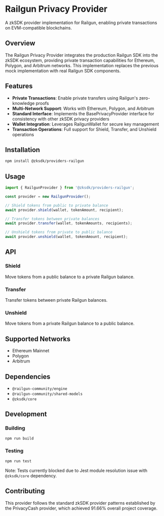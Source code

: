 # Railgun Privacy Provider

A zkSDK provider implementation for Railgun, enabling private transactions on EVM-compatible blockchains.

## Overview

The Railgun Privacy Provider integrates the production Railgun SDK into the zkSDK ecosystem, providing private transaction capabilities for Ethereum, Polygon, and Arbitrum networks. This implementation replaces the previous mock implementation with real Railgun SDK components.

## Features

- **Private Transactions**: Enable private transfers using Railgun's zero-knowledge proofs
- **Multi-Network Support**: Works with Ethereum, Polygon, and Arbitrum
- **Standard Interface**: Implements the BasePrivacyProvider interface for consistency with other zkSDK privacy providers
- **Wallet Integration**: Leverages RailgunWallet for secure key management
- **Transaction Operations**: Full support for Shield, Transfer, and Unshield operations

## Installation

```bash
npm install @zksdk/providers-railgun
```

## Usage

```typescript
import { RailgunProvider } from '@zksdk/providers-railgun';

const provider = new RailgunProvider();

// Shield tokens from public to private balance
await provider.shield(wallet, tokenAmount, recipient);

// Transfer tokens between private balances
await provider.transfer(wallet, tokenAmounts, recipients);

// Unshield tokens from private to public balance
await provider.unshield(wallet, tokenAmount, recipient);
```

## API

### Shield
Move tokens from a public balance to a private Railgun balance.

### Transfer
Transfer tokens between private Railgun balances.

### Unshield
Move tokens from a private Railgun balance to a public balance.

## Supported Networks

- Ethereum Mainnet
- Polygon
- Arbitrum

## Dependencies

- `@railgun-community/engine`
- `@railgun-community/shared-models`
- `@zksdk/core`

## Development

### Building

```bash
npm run build
```

### Testing

```bash
npm run test
```

Note: Tests currently blocked due to Jest module resolution issue with `@zksdk/core` dependency.

## Contributing

This provider follows the standard zkSDK provider patterns established by the PrivacyCash provider, which achieved 91.66% overall project coverage.
